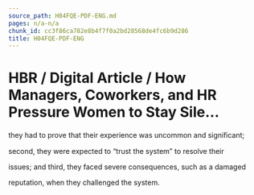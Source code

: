 ```yaml
---
source_path: H04FQE-PDF-ENG.md
pages: n/a-n/a
chunk_id: cc3f86ca782e8b4f7f0a2bd28568de4fc6b9d286
title: H04FQE-PDF-ENG
---
```

# HBR / Digital Article / How Managers, Coworkers, and HR Pressure Women to Stay Sile…

they had to prove that their experience was uncommon and signiﬁcant;

second, they were expected to “trust the system” to resolve their

issues; and third, they faced severe consequences, such as a damaged

reputation, when they challenged the system.
